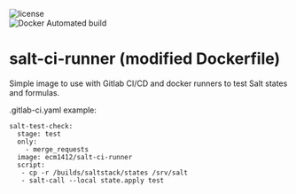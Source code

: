![license](https://img.shields.io/github/license/mashape/apistatus.svg)  
![Docker Automated build](https://img.shields.io/docker/automated/jrottenberg/ffmpeg.svg)


# salt-ci-runner (modified Dockerfile)

Simple image to use with Gitlab CI/CD and docker runners to test Salt states and formulas.

.gitlab-ci.yaml example:
```
salt-test-check:
  stage: test
  only:
    - merge_requests
  image: ecm1412/salt-ci-runner
  script:
   - cp -r /builds/saltstack/states /srv/salt
   - salt-call --local state.apply test
```
